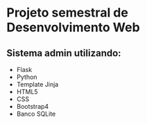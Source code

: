 # Projeto semestral de Desenvolvimento Web

## Sistema admin utilizando:
- Flask
- Python
- Template Jinja
- HTML5
- CSS
- Bootstrap4
- Banco SQLite